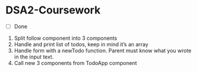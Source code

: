 # DSA2-Coursework

- [ ] Done

1. Split follow component into 3 components
2. Handle and print list of todos, keep in mind it’s an array
3. Handle form with a newTodo function. Parent must know what you wrote in the input text.
4. Call new 3 components from TodoApp component